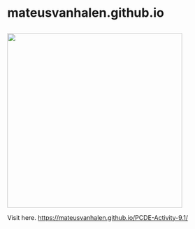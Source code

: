 # mateusvanhalen.github.io

##
<img src="darkwing-duck.png" width='400'/>

Visit here. 
https://mateusvanhalen.github.io/PCDE-Activity-9.1/
